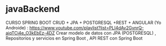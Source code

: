 # javaBackend
CURSO SPRING BOOT CRUD + JPA + POSTGRESQL +REST + ANGULAR (Yo Androide) : https://www.youtube.com/playlist?list=PLI4dAv2GvnrQ-aiqTCi4e_O3kEbEz-4DZ
Crear modelo de datos con JPA (POSTGRESQL) , Repositorios y servicios en Spring Boot , API REST con Spring Boot
